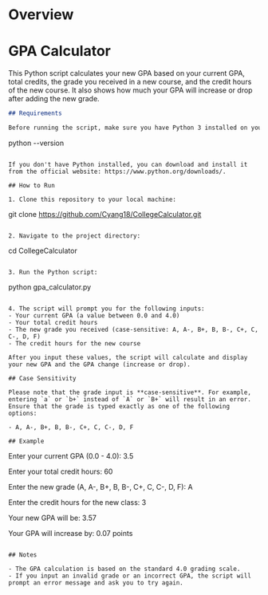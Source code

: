 # Overview

# GPA Calculator

This Python script calculates your new GPA based on your current GPA, total credits, the grade you received in a new course, and the credit hours of the new course. It also shows how much your GPA will increase or drop after adding the new grade.

```markdown
## Requirements

Before running the script, make sure you have Python 3 installed on your machine. You can check your Python version by running:

```
python --version
```

If you don't have Python installed, you can download and install it from the official website: https://www.python.org/downloads/.

## How to Run

1. Clone this repository to your local machine:

   ```
   git clone https://github.com/Cyang18/CollegeCalculator.git
   ```

2. Navigate to the project directory: 

   ```
   cd CollegeCalculator
   ```

3. Run the Python script:

   ```
   python gpa_calculator.py
   ```

4. The script will prompt you for the following inputs:
   - Your current GPA (a value between 0.0 and 4.0)
   - Your total credit hours
   - The new grade you received (case-sensitive: A, A-, B+, B, B-, C+, C, C-, D, F)
   - The credit hours for the new course

   After you input these values, the script will calculate and display your new GPA and the GPA change (increase or drop).

## Case Sensitivity

Please note that the grade input is **case-sensitive**. For example, entering `a` or `b+` instead of `A` or `B+` will result in an error. Ensure that the grade is typed exactly as one of the following options:

- A, A-, B+, B, B-, C+, C, C-, D, F

## Example

```
Enter your current GPA (0.0 - 4.0): 3.5

Enter your total credit hours: 60

Enter the new grade (A, A-, B+, B, B-, C+, C, C-, D, F): A

Enter the credit hours for the new class: 3

Your new GPA will be: 3.57

Your GPA will increase by: 0.07 points
```

## Notes

- The GPA calculation is based on the standard 4.0 grading scale.
- If you input an invalid grade or an incorrect GPA, the script will prompt an error message and ask you to try again.


